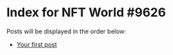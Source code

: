 # Index for NFT World #9626
Posts will be displayed in the order below:

- [Your first post](./001-first.md)


